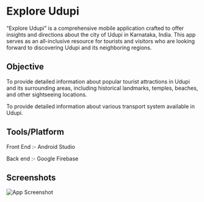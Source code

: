 
# Explore Udupi

“Explore Udupi” is a comprehensive mobile application crafted to offer insights and directions about the city of Udupi in Karnataka, India. This app serves as an all-inclusive resource for tourists and visitors who are looking forward to discovering Udupi and its neighboring regions.

## Objective
To provide detailed information about popular tourist attractions in Udupi and its surrounding areas, including historical landmarks, temples, beaches, and other sightseeing locations.

To provide detailed information about various transport system available in Udupi.


## Tools/Platform
Front End :- Android Studio

Back end :- Google Firebase

## Screenshots

![App Screenshot](https://via.placeholder.com/468x300?text=App+Screenshot+Here)

